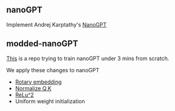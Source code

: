 ## nanoGPT
Implement Andrej Karptathy's <a href="https://youtu.be/l8pRSuU81PU?si=xJg7CMwFCNscqPL9">NanoGPT</a>

## modded-nanoGPT
<a href="https://github.com/KellerJordan/modded-nanogpt/tree/master">This</a> is a repo trying to train nanoGPT under 3 mins from scratch.

We apply these changes to nanoGPT<br>
* <a href="https://arxiv.org/abs/2104.09864">Rotary embedding</a>
* <a href="https://arxiv.org/abs/2010.04245">Normalize Q,K</a>
* <a href="https://arxiv.org/abs/2109.08668v2">ReLu^2</a>
* Uniform weight initialization